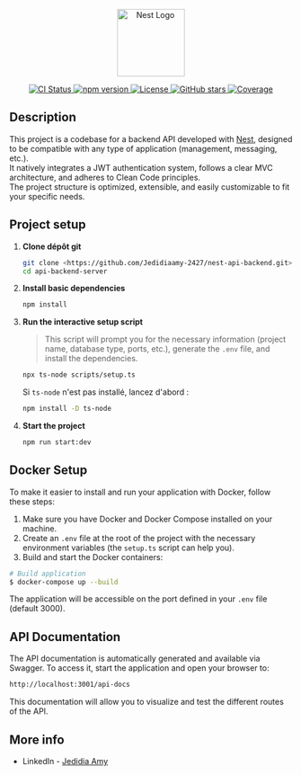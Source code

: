 <p align="center">
  <a href="http://nestjs.com/" target="blank"><img src="https://nestjs.com/img/logo-small.svg" width="120" alt="Nest Logo" /></a>
</p>

[circleci-image]: https://img.shields.io/circleci/build/github/nestjs/nest/master?token=abc123def456
[circleci-url]: https://circleci.com/gh/nestjs/nest

<p align="center">
  <a href="https://github.com/Jedidiaamy-2427/nest-api-backend/actions">
    <img src="https://github.com/Jedidiaamy-2427/nest-api-backend/actions/workflows/ci.yml/badge.svg" alt="CI Status" />
  </a>
  <a href="https://www.npmjs.com/package/nest-api-backend">
    <img src="https://img.shields.io/npm/v/nest-api-backend.svg" alt="npm version" />
  </a>
  <a href="https://github.com/Jedidiaamy-2427/nest-api-backend/blob/main/LICENSE">
    <img src="https://img.shields.io/github/license/Jedidiaamy-2427/nest-api-backend" alt="License" />
  </a>
  <a href="https://github.com/Jedidiaamy-2427/nest-api-backend">
    <img src="https://img.shields.io/github/stars/Jedidiaamy-2427/nest-api-backend?style=social" alt="GitHub stars" />
  </a>
  <a href="https://codecov.io/gh/Jedidiaamy-2427/nest-api-backend">
    <img src="https://codecov.io/gh/Jedidiaamy-2427/nest-api-backend/branch/main/graph/badge.svg" alt="Coverage" />
  </a>
</p>

## Description

This project is a codebase for a backend API developed with [Nest](https://github.com/nestjs/nest), designed to be compatible with any type of application (management, messaging, etc.).  
It natively integrates a JWT authentication system, follows a clear MVC architecture, and adheres to Clean Code principles.  
The project structure is optimized, extensible, and easily customizable to fit your specific needs.



## Project setup

1. **Clone dépôt git**
   ```bash
   git clone <https://github.com/Jedidiaamy-2427/nest-api-backend.git>
   cd api-backend-server
   ```
2. **Install basic dependencies**
   ```bash
   npm install
   ```
3. **Run the interactive setup script**
   > This script will prompt you for the necessary information (project name, database type, ports, etc.), generate the `.env` file, and install the dependencies.
   ```bash
   npx ts-node scripts/setup.ts
   ```
   Si `ts-node` n'est pas installé, lancez d'abord :
   ```bash
   npm install -D ts-node
   ```
4. **Start the project**
   ```bash
   npm run start:dev
   ```

## Docker Setup

To make it easier to install and run your application with Docker, follow these steps:
1. Make sure you have Docker and Docker Compose installed on your machine.
2. Create an `.env` file at the root of the project with the necessary environment variables (the `setup.ts` script can help you).
3. Build and start the Docker containers:
```bash
# Build application 
$ docker-compose up --build
```

The application will be accessible on the port defined in your `.env` file (default 3000).

## API Documentation

The API documentation is automatically generated and available via Swagger. To access it, start the application and open your browser to:

```bash
http://localhost:3001/api-docs
```
This documentation will allow you to visualize and test the different routes of the API.

## More info

- LinkedIn - [Jedidia Amy](www.linkedin.com/in/jedidia-amy-andrianjafiarifetra-5a3494201)